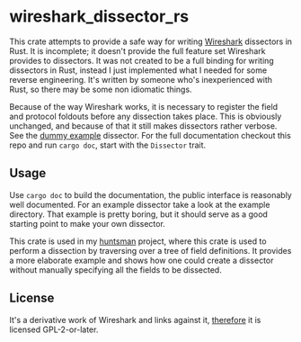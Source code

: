 wireshark_dissector_rs
======================

This crate attempts to provide a safe way for writing [Wireshark](https://www.wireshark.org/) dissectors in Rust. It is
incomplete; it doesn't provide the full feature set Wireshark provides to dissectors. It was not created to be a full
binding for writing dissectors in Rust, instead I just implemented what I needed for some reverse engineering. It's
written by someone who's inexperienced with Rust, so there may be some non idiomatic things.

Because of the way Wireshark works, it is necessary to register the field and protocol foldouts before any dissection
takes place. This is obviously unchanged, and because of that it still makes dissectors rather verbose. See the
[dummy example](/../master/examples/dummy.rs) dissector. For the full documentation checkout this repo and run
`cargo doc`, start with the `Dissector` trait.

Usage
-----
Use `cargo doc` to build the documentation, the public interface is reasonably well documented. For
an example dissector take a look at the example directory. That example is pretty boring, but it
should serve as a good starting point to make your own dissector.

This crate is used in my [huntsman](https://github.com/iwanders/huntsman) project, where this
crate is used to perform a dissection by traversing over a tree of field definitions. It provides a
more elaborate example and shows how one could create a dissector without manually specifying all
the fields to be dissected.

License
------
It's a derivative work of Wireshark and links against it, [therefore](https://wiki.wireshark.org/Lua#Beware_the_GPL) it
is licensed GPL-2-or-later.

